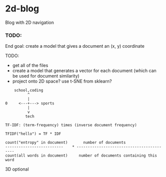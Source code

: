 # 2d-blog
Blog with 2D navigation

### TODO:
End goal: create a model that gives a document an (x, y) coordinate

TODO:
- get all of the files
- create a model that generates a vector for each document (which can be used for document similarity)
- project onto 2D space? use t-SNE from sklearn?

```
    school,coding
          ^
          |
0     <---+---> sports
          |
          v
         tech
         
TF-IDF: (term-frequency) times (inverse document frequency)

TFIDF("hello") = TF * IDF

count("entropy" in document)       number of documents
--------------------------    * ------------------------------------------
count(all words in document)     number of documents containing this word
```
         
3D optional
